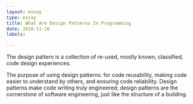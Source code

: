 ```yaml
---
layout: essay 
type: essay 
title: What Are Design Patterns In Programming
date: 2018-11-26
labels:

--- 
```


The design pattern is a collection of re-used, mostly known, classified, code design experiences.

  The purpose of using design patterns: for code reusability, making code easier to understand by others, and ensuring code reliability. Design patterns make code writing truly engineered; design patterns are the cornerstone of software engineering, just like the structure of a building.

